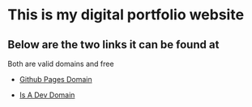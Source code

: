 # This is my digital portfolio website

## Below are the two links it can be found at

Both are valid domains and free

- [Github Pages Domain](charlesobird.github.io)

- [Is A Dev Domain](charlesbird.is-a.dev)
